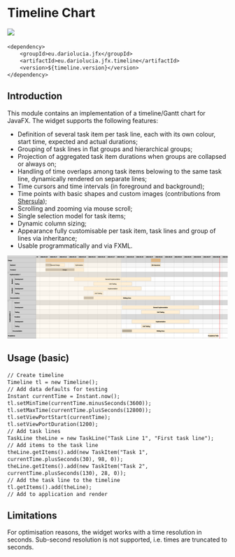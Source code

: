 # Timeline Chart

[<img src="https://img.shields.io/maven-central/v/eu.dariolucia.jfx/eu.dariolucia.jfx.timeline?color=greem&style=flat">](https://search.maven.org/search?q=eu.dariolucia.jfx.timeline)

    <dependency>
        <groupId>eu.dariolucia.jfx</groupId>
        <artifactId>eu.dariolucia.jfx.timeline</artifactId>
        <version>${timeline.version}</version>
    </dependency>

## Introduction
This module contains an implementation of a timeline/Gantt chart for JavaFX. The widget supports the following features:
- Definition of several task item per task line, each with its own colour, start time, expected and actual durations; 
- Grouping of task lines in flat groups and hierarchical groups;
- Projection of aggregated task item durations when groups are collapsed or always on; 
- Handling of time overlaps among task items belowing to the same task line, dynamically rendered on separate lines;
- Time cursors and time intervals (in foreground and background);
- Time points with basic shapes and custom images (contributions from  [Shersula](https://github.com/Shersula));
- Scrolling and zooming via mouse scroll;
- Single selection model for task items;
- Dynamic column sizing;
- Appearance fully customisable per task item, task lines and group of lines via inheritance;
- Usable programmatically and via FXML.

![Screenshot](img/timeline.png "Timeline Chart Widget")

## Usage (basic)

    // Create timeline
    Timeline tl = new Timeline();
    // Add data defaults for testing
    Instant currentTime = Instant.now();
    tl.setMinTime(currentTime.minusSeconds(3600));
    tl.setMaxTime(currentTime.plusSeconds(12800));
    tl.setViewPortStart(currentTime);
    tl.setViewPortDuration(1200);
    // Add task lines
    TaskLine theLine = new TaskLine("Task Line 1", "First task line");
    // Add items to the task line
    theLine.getItems().add(new TaskItem("Task 1", currentTime.plusSeconds(30), 98, 0));
    theLine.getItems().add(new TaskItem("Task 2", currentTime.plusSeconds(130), 28, 0));
    // Add the task line to the timeline
    tl.getItems().add(theLine);
    // Add to application and render

## Limitations
For optimisation reasons, the widget works with a time resolution in seconds. Sub-second resolution is not supported, i.e.
times are truncated to seconds.
